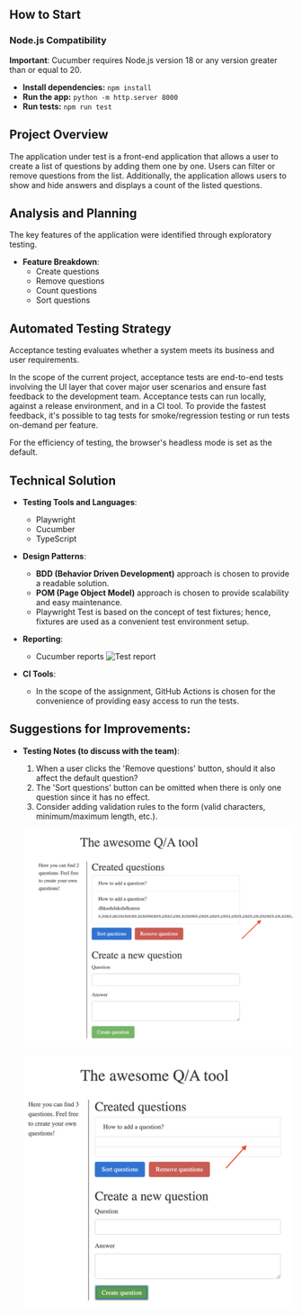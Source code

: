 ## How to Start

### Node.js Compatibility
**Important**: Cucumber requires Node.js version 18 or any version greater than or equal to 20.

- **Install dependencies:** `npm install`
- **Run the app:** `python -m http.server 8000`
- **Run tests:** `npm run test`

## Project Overview

The application under test is a front-end application that allows a user to create a list of questions by adding them one by one. Users can filter or remove questions from the list. Additionally, the application allows users to show and hide answers and displays a count of the listed questions.

## Analysis and Planning

The key features of the application were identified through exploratory testing.

- **Feature Breakdown**:
  - Create questions
  - Remove questions
  - Count questions
  - Sort questions

## Automated Testing Strategy

Acceptance testing evaluates whether a system meets its business and user requirements.

In the scope of the current project, acceptance tests are end-to-end tests involving the UI layer that cover major user scenarios and ensure fast feedback to the development team. Acceptance tests can run locally, against a release environment, and in a CI tool. To provide the fastest feedback, it's possible to tag tests for smoke/regression testing or run tests on-demand per feature.

For the efficiency of testing, the browser's headless mode is set as the default.

## Technical Solution

- **Testing Tools and Languages**:
  - Playwright
  - Cucumber
  - TypeScript

- **Design Patterns**:
  - **BDD (Behavior Driven Development)** approach is chosen to provide a readable solution.
  - **POM (Page Object Model)** approach is chosen to provide scalability and easy maintenance.
  - Playwright Test is based on the concept of test fixtures; hence, fixtures are used as a convenient test environment setup.

- **Reporting**:
  - Cucumber reports
  ![Test report](<Test report.png>)

- **CI Tools**:
  - In the scope of the assignment, GitHub Actions is chosen for the convenience of providing easy access to run the tests.

## Suggestions for Improvements:

- **Testing Notes (to discuss with the team)**:
  1. When a user clicks the 'Remove questions' button, should it also affect the default question?
  2. The 'Sort questions' button can be omitted when there is only one question since it has no effect.
  3. Consider adding validation rules to the form (valid characters, minimum/maximum length, etc.).

  ![text overflow](<docs/Screenshot_1.png>)

  ![white spaces](<docs/Screenshot_2.png>)
